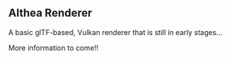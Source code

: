 ## Althea Renderer

A basic glTF-based, Vulkan renderer that is still in early stages...

More information to come!!